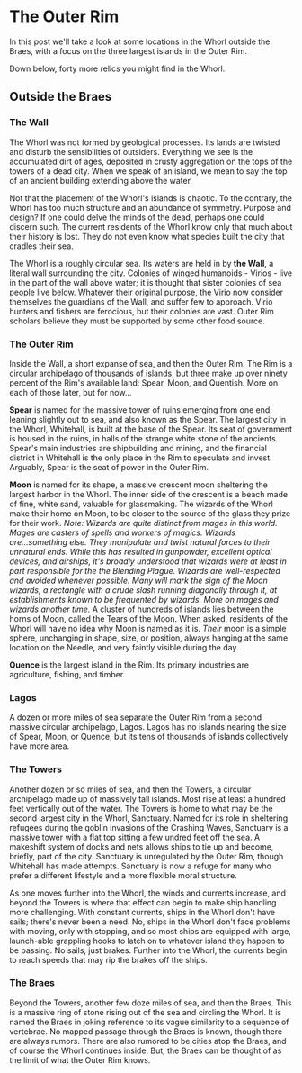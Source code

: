 # The Outer Rim
In this post we'll take a look at some locations in the Whorl outside the Braes, with a focus on the three largest islands in the Outer Rim.

Down below, forty more relics you might find in the Whorl.

## Outside the Braes
### The Wall
The Whorl was not formed by geological processes.  Its lands are twisted and disturb the sensibilities of outsiders.  Everything we see is the accumulated dirt of ages, deposited in crusty aggregation on the tops of the towers of a dead city.  When we speak of an island, we mean to say the top of an ancient building extending above the water.  

Not that the placement of the Whorl's islands is chaotic.  To the contrary, the Whorl has too much structure and an abundance of symmetry.  Purpose and design?  If one could delve the minds of the dead, perhaps one could discern such.  The current residents of the Whorl know only that much about their history is lost.  They do not even know what species built the city that cradles their sea.

The Whorl is a roughly circular sea.  Its waters are held in by **the Wall**, a literal wall surrounding the city.  Colonies of winged humanoids - Virios - live in the part of the wall above water; it is thought that sister colonies of sea people live below.  Whatever their original purpose, the Virio now consider themselves the guardians of the Wall, and suffer few to approach.  Virio hunters and fishers are ferocious, but their colonies are vast.  Outer Rim scholars believe they must be supported by some other food source.

### The Outer Rim
Inside the Wall, a short expanse of sea, and then the Outer Rim.  The Rim is a circular archipelago of thousands of islands, but three make up over ninety percent of the Rim's available land: Spear, Moon, and Quentish.  More on each of those later, but for now...

**Spear** is named for the massive tower of ruins emerging from one end, leaning slightly out to sea, and also known as the Spear.  The largest city in the Whorl, Whitehall, is built at the base of the Spear.  Its seat of government is housed in the ruins, in halls of the strange white stone of the ancients.  Spear's main industries are shipbuilding and mining, and the financial district in Whitehall is the only place in the Rim to speculate and invest.  Arguably, Spear is the seat of power in the Outer Rim.

**Moon** is named for its shape, a massive crescent moon sheltering the largest harbor in the Whorl.  The inner side of the crescent is a beach made of fine, white sand, valuable for glassmaking.  The wizards of the Whorl make their home on Moon, to be closer to the source of the glass they prize for their work.  *Note: Wizards are quite distinct from mages in this world.  Mages are casters of spells and workers of magics.  Wizards are...something else.  They manipulate and twist natural forces to their unnatural ends.  While this has resulted in gunpowder, excellent optical devices, and airships, it's broadly understood that wizards were at least in part responsible for the the Blending Plague.  Wizards are well-respected and avoided whenever possible.  Many will mark the sign of the Moon wizards, a rectangle with a crude slash running diagonally through it, at establishments known to be frequented by wizards.  More on mages and wizards another time.*  A cluster of hundreds of islands lies between the horns of Moon, called the Tears of the Moon.  When asked, residents of the Whorl will have no idea why Moon is named as it is.  *Their* moon is a simple sphere, unchanging in shape, size, or position, always hanging at the same location on the Needle, and very faintly visible during the day.

**Quence** is the largest island in the Rim.  Its primary industries are agriculture, fishing, and timber.  

### Lagos
A dozen or more miles of sea separate the Outer Rim from a second massive circular archipelago, Lagos.  Lagos has no islands nearing the size of Spear, Moon, or Quence, but its tens of thousands of islands collectively have more area.  

### The Towers
Another dozen or so miles of sea, and then the Towers, a circular archipelago made up of massively tall islands.  Most rise at least a hundred feet vertically out of the water.  The Towers is home to what may be the second largest city in the Whorl, Sanctuary.  Named for its role in sheltering refugees during the goblin invasions of the Crashing Waves, Sanctuary is a massive tower with a flat top sitting a few undred feet off the sea.  A makeshift system of docks and nets allows ships to tie up and become, briefly, part of the city.  Sanctuary is unregulated by the Outer Rim, though Whitehall has made attempts.  Sanctuary is now a refuge for many who prefer a different lifestyle and a more flexible moral structure.  

As one moves further into the Whorl, the winds and currents increase, and beyond the Towers is where that effect can begin to make ship handling more challenging.  With constant currents, ships in the Whorl don't have sails; there's never been a need.  No, ships in the Whorl don't face problems with moving, only with stopping, and so most ships are equipped with large, launch-able grappling hooks to latch on to whatever island they happen to be passing.  No sails, just brakes.  Further into the Whorl, the currents begin to reach speeds that may rip the brakes off the ships.

### The Braes
Beyond the Towers, another few doze miles of sea, and then the Braes.  This is a massive ring of stone rising out of the sea and circling the Whorl.  It is named the Braes in joking reference to its vague similarity to a sequence of vertebrae.  No mapped passage through the Braes is known, though there are always rumors.  There are also rumored to be cities atop the Braes, and of course the Whorl continues inside.  But, the Braes can be thought of as the limit of what the Outer Rim knows.

## 
